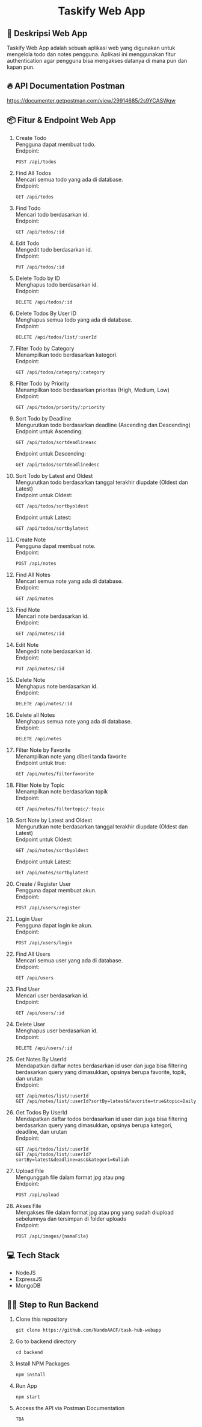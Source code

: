 <h1 align="center">
    Taskify Web App
</h1>

## 📝 Deskripsi Web App
Taskify Web App adalah sebuah aplikasi web yang digunakan untuk mengelola todo dan notes pengguna. Aplikasi ini menggunakan fitur authentication agar pengguna bisa mengakses datanya di mana pun dan kapan pun. 

## 🔥 API Documentation Postman
https://documenter.getpostman.com/view/29914685/2s9YCASWgw

## 📦 Fitur & Endpoint Web App
1. Create Todo <br>
    Pengguna dapat membuat todo. <br>
    Endpoint: <br>
    ````````````
    POST /api/todos
    ````````````
2. Find All Todos <br>
    Mencari semua todo yang ada di database. <br>
    Endpoint: <br>
    ````````````
    GET /api/todos
    ````````````
3. Find Todo <br>
    Mencari todo berdasarkan id. <br>
    Endpoint: <br>
    ````````````
    GET /api/todos/:id
    ````````````
4. Edit Todo <br>
    Mengedit todo berdasarkan id. <br>
    Endpoint: <br>
    ````````````
    PUT /api/todos/:id
    ````````````
5. Delete Todo by ID <br>
    Menghapus todo berdasarkan id. <br>
    Endpoint: <br>
    ````````````
    DELETE /api/todos/:id
    ````````````
6. Delete Todos By User ID <br>
    Menghapus semua todo yang ada di database. <br>
    Endpoint: <br>
    ````````````
    DELETE /api/todos/list/:userId
    ````````````
7. Filter Todo by Category <br>
    Menampilkan todo berdasarkan kategori. <br>
    Endpoint: <br>
    ````````````
    GET /api/todos/category/:category
    ````````````
8. Filter Todo by Priority <br>
    Menampilkan todo berdasarkan prioritas (High, Medium, Low) <br>
    Endpoint: <br>
    ````````````
    GET /api/todos/priority/:priority
    ````````````
9.  Sort Todo by Deadline <br>
    Mengurutkan todo berdasarkan deadline (Ascending dan Descending) <br>
    Endpoint untuk Ascending: <br>
    ````````````
    GET /api/todos/sortdeadlineasc
    ````````````
    Endpoint untuk Descending: <br>
    ````````````
    GET /api/todos/sortdeadlinedesc
    ````````````
10. Sort Todo by Latest and Oldest <br>
    Mengurutkan todo berdasarkan tanggal terakhir diupdate (Oldest dan Latest) <br>
    Endpoint untuk Oldest: <br>
    ````````````
    GET /api/todos/sortbyoldest
    ````````````
    Endpoint untuk Latest: <br>
    ````````````
    GET /api/todos/sortbylatest
    ````````````
11. Create Note <br>
    Pengguna dapat membuat note. <br>
    Endpoint: <br>
    ````````````
    POST /api/notes
    ````````````
12. Find All Notes <br>
    Mencari semua note yang ada di database. <br>
    Endpoint: <br>
    ````````````
    GET /api/notes
    ````````````
13. Find Note <br>
    Mencari note berdasarkan id. <br>
    Endpoint: <br>
    ````````````
    GET /api/notes/:id
    ````````````
14. Edit Note <br>
    Mengedit note berdasarkan id. <br>
    Endpoint: <br>
    ````````````
    PUT /api/notes/:id
    ````````````
15. Delete Note <br>
    Menghapus note berdasarkan id. <br>
    Endpoint: <br>
    ````````````
    DELETE /api/notes/:id
    ````````````
16. Delete all Notes <br>
    Menghapus semua note yang ada di database. <br>
    Endpoint: <br>
    ````````````
    DELETE /api/notes
    ````````````
17. Filter Note by Favorite <br>
    Menampilkan note yang diberi tanda favorite <br>
    Endpoint untuk true: <br>
    ````````````
    GET /api/notes/filterfavorite
    ````````````
18. Filter Note by Topic <br>
    Menampilkan note berdasarkan topik <br>
    Endpoint: <br>
    ````````````
    GET /api/notes/filtertopic/:topic
    ````````````
19. Sort Note by Latest and Oldest <br>
    Mengurutkan note berdasarkan tanggal terakhir diupdate (Oldest dan Latest) <br>
    Endpoint untuk Oldest: <br>
    ````````````
    GET /api/notes/sortbyoldest
    ````````````
    Endpoint untuk Latest: <br>
    ````````````
    GET /api/notes/sortbylatest
    ````````````
20. Create / Register User <br>
    Pengguna dapat membuat akun. <br>
    Endpoint: <br>
    ````````````
    POST /api/users/register
    ````````````
21. Login User <br>
    Pengguna dapat login ke akun. <br>
    Endpoint: <br>
    ````````````
    POST /api/users/login
    ````````````
22. Find All Users <br>
    Mencari semua user yang ada di database. <br>
    Endpoint: <br>
    ````````````
    GET /api/users
    ````````````
23. Find User <br>
    Mencari user berdasarkan id. <br>
    Endpoint: <br>
    ````````````
    GET /api/users/:id
    ````````````
24. Delete User <br>
    Menghapus user berdasarkan id. <br>
    Endpoint: <br>
    ````````````
    DELETE /api/users/:id
    ````````````
24. Get Notes By UserId <br>
    Mendapatkan daftar notes berdasarkan id user dan juga bisa filtering berdasarkan query yang dimasukkan, opsinya berupa favorite, topik, dan urutan<br>
    Endpoint: <br>
    ````````````
    GET /api/notes/list/:userId
    GET /api/notes/list/:userId?sortBy=latest&favorite=true&topic=Daily
    ````````````
25. Get Todos By UserId <br>
    Mendapatkan daftar todos berdasarkan id user dan juga bisa filtering berdasarkan query yang dimasukkan, opsinya berupa kategori, deadline, dan urutan <br>
    Endpoint: <br>
    ````````````
    GET /api/todos/list/:userId
    GET /api/todos/list/:userId?sortBy=latest&deadline=asc&kategori=Kuliah
    ````````````
26. Upload File <br>
    Mengunggah file dalam format jpg atau png <br>
    Endpoint: <br>
    ````````````
    POST /api/upload
    ````````````
27. Akses File <br>
    Mengakses file dalam format jpg atau png yang sudah diupload sebelumnya dan tersimpan di folder uploads <br>
    Endpoint: <br>
    ````````````
    POST /api/images/{namaFile}
    ````````````

## 💻 Tech Stack
- NodeJS
- ExpressJS
- MongoDB

## 👨‍💻 Step to Run Backend
1. Clone this repository
    ```````````
    git clone https://github.com/NandoAACF/task-hub-webapp
    ```````````
2. Go to backend directory
    ```````````
    cd backend
    ```````````
3. Install NPM Packages
    ```````````
    npm install
    ```````````
4. Run App
    ```````````
    npm start
    ```````````
5. Access the API via Postman Documentation
    ```````````
    TBA
    ```````````

